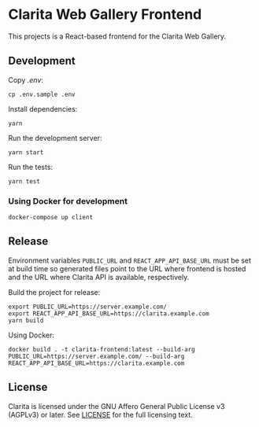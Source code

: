 # Clarita Web Gallery Frontend

This projects is a React-based frontend for the Clarita Web Gallery.

## Development

Copy _.env_:

    cp .env.sample .env

Install dependencies:

    yarn

Run the development server:

    yarn start

Run the tests:

    yarn test

### Using Docker for development

    docker-compose up client

## Release

Environment variables `PUBLIC_URL` and `REACT_APP_API_BASE_URL` must be set at build time so generated files point to the URL where frontend is hosted and the URL where Clarita API is available, respectively.

Build the project for release:

    export PUBLIC_URL=https://server.example.com/
    export REACT_APP_API_BASE_URL=https://clarita.example.com
    yarn build

Using Docker:

    docker build . -t clarita-frontend:latest --build-arg PUBLIC_URL=https://server.example.com/ --build-arg REACT_APP_API_BASE_URL=https://clarita.example.com

## License

Clarita is licensed under the GNU Affero General Public License v3 (AGPLv3) or later.
See [LICENSE](LICENSE) for the full licensing text.
